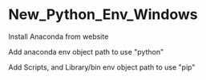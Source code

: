 # New_Python_Env_Windows

Install Anaconda from website

Add anaconda env object path to use "python"

Add Scripts, and Library/bin env object path to use "pip"
